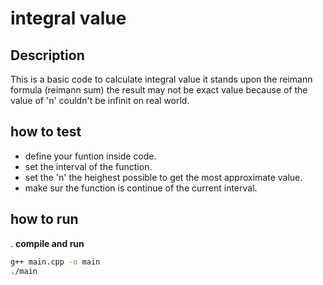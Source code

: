 # integral value

## Description

This is a basic code to calculate integral value it stands upon the reimann formula
(reimann sum) the result may not be exact value because of the value of 'n' couldn't be infinit on real world.

## how to test 

- define your funtion inside code.
- set the interval of the function.
- set the 'n' the heighest possible to get the most approximate value.
- make sur the function is continue of the current interval.
 ## how to run
. **compile and run**


```bash
g++ main.cpp -o main
./main
```
